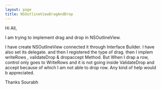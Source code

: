 ```yaml
---
layout: page
title: NSOutlineViewDragAndDrop
---
```


Hi All,


I am trying to implement drag and drop in NSOutlineView.

I have create NSOutlineView connected it through Interface Builder.
I have also set its delegate.
and then I registered the type of drag.
then I implem writeRows , validateDrop & dropaccept Method.
But When I drap a row, control only goes to WriteRows and it is not going inside ValidateDrop and accept because of which I am not able to drop row.
Any kind of help would b appreciated.


Thanks
Sourabh

